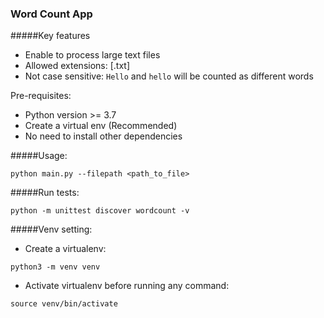 ### Word Count App

#####Key features

- Enable to process large text files
- Allowed extensions: [.txt]
- Not case sensitive: `Hello` and `hello` will be counted as different words 


Pre-requisites:
- Python version >= 3.7
- Create a virtual env (Recommended)
- No need to install other dependencies





#####Usage:

`python main.py --filepath <path_to_file>`


#####Run tests:

`python -m unittest discover wordcount -v`



#####Venv setting:
- Create a virtualenv:

`python3 -m venv venv`

- Activate virtualenv before running any command:

`source venv/bin/activate`